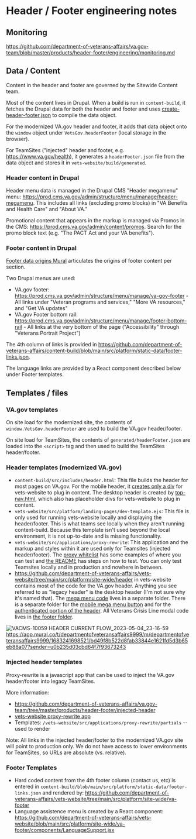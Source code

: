 # Header / Footer engineering notes

## Monitoring
https://github.com/department-of-veterans-affairs/va.gov-team/blob/master/products/header-footer/engineering/monitoring.md

## Data / Content

Content in the header and footer are governed by the Sitewide Content team.

Most of the content lives in Drupal. When a build is run in `content-build`, it fetches the Drupal data for both the header and footer and uses [create-header-footer.json](https://github.com/department-of-veterans-affairs/content-build/blob/main/src/site/stages/build/plugins/create-header-footer.js) to compile the data object.

For the modernized VA.gov header and footer, it adds that data object onto the `window` object under `VetsGov.headerFooter` (local storage in the browser).

For TeamSites ("injected" header and footer, e.g. https://www.va.gov/health), it generates a `headerFooter.json` file from the data object and stores it in `vets-website/build/generated`.

### Header content in Drupal
Header menu data is managed in the Drupal CMS "Header megamenu" menu: https://prod.cms.va.gov/admin/structure/menu/manage/header-megamenu. This includes all links (excluding promo blocks) in "VA Benefits and Health Care" and "About VA."

Promotional content that appears in the markup is managed via Promos in the CMS: https://prod.cms.va.gov/admin/content/promos. Search for the promo block text (e.g. "The PACT Act and your VA benefits").

### Footer content in Drupal
[Footer data origins Mural](https://app.mural.co/invitation/mural/vagov6717/1668126089949?sender=u907f83e01e35bb04de6f8139&key=dd1afd5d-3cd7-4d0c-9aff-26e3308b2ec3) articulates the origins of footer content per section. 

Two Drupal menus are used: 
* VA.gov footer: https://prod.cms.va.gov/admin/structure/menu/manage/va-gov-footer - All links under "Veteran programs and services," "More VA resources," and "Get VA updates"
* VA.gov Footer bottom rail: https://prod.cms.va.gov/admin/structure/menu/manage/footer-bottom-rail - All links at the very bottom of the page ("Accessibility" through "Veterans Portrait Project")

The 4th column of links is provided in https://github.com/department-of-veterans-affairs/content-build/blob/main/src/platform/static-data/footer-links.json.

The language links are provided by a React component described below under Footer templates.

## Templates / files

### VA.gov templates
On site load for the modernized site, the contents of `window.VetsGov.headerFooter` are used to build the VA.gov header/footer.

On site load for TeamSites, the contents of `generated/headerFooter.json` are loaded into the `<script>` tag and then used to build the TeamSites header/footer.

### Header templates (modernized VA.gov)
* `content-build/src/includes/header.html`: This file builds the header for most pages on VA.gov. For the mobile header, it [creates only a div](https://github.com/department-of-veterans-affairs/content-build/blob/38664d61d1d99b19e818547a687766eaae47a6c8/src/site/includes/header.html#L168) for vets-website to plug in content. The desktop header is created by [top-nav.html](https://github.com/department-of-veterans-affairs/content-build/blob/main/src/site/includes/top-nav.html), which also has placeholder divs for vets-website to plug in content.
* `vets-website/src/platform/landing-pages/dev-template.ejs`: This file is only used for running vets-website locally and displaying the header/footer. This is what teams see locally when they aren't running content-build. Because this template isn't used beyond the local environment, it is not up-to-date and is missing functionality.
* `vets-website/src/applications/proxy-rewrite`: This application and the markup and styles within it are used only for Teamsites (injected header/footer). The [proxy whitelist](https://github.com/department-of-veterans-affairs/vets-website/blob/main/src/applications/proxy-rewrite/proxy-rewrite-whitelist.json) has some examples of where you can test and [the README](https://github.com/department-of-veterans-affairs/vets-website/tree/main/src/applications/proxy-rewrite) has steps on how to test. You can only test Teamsites locally and in production and nowhere in between.
* https://github.com/department-of-veterans-affairs/vets-website/tree/main/src/platform/site-wide/header in vets-website contains most of the code for the VA.gov header. Anything you see referred to as "legacy header" is the desktop header (I'm not sure why it's named that). The [mega menu code](https://github.com/department-of-veterans-affairs/vets-website/tree/main/src/platform/site-wide/mega-menu) lives in a separate folder. There is a separate folder for the [mobile mega menu button](https://github.com/department-of-veterans-affairs/vets-website/tree/main/src/platform/site-wide/mobile-menu-button) and for the [authenticated portion of the header](https://github.com/department-of-veterans-affairs/vets-website/tree/main/src/platform/site-wide/user-nav). All Veterans Crisis Line modal code lives in [the footer folder](https://github.com/department-of-veterans-affairs/vets-website/tree/main/src/platform/site-wide/va-footer).

![VACMS-10059 HEADER CURRENT FLOW_2023-05-04_23-16-59](https://user-images.githubusercontent.com/85581471/236350123-83aa5884-66f3-4688-bb04-7fa75da545af.png)
https://app.mural.co/t/departmentofveteransaffairs9999/m/departmentofveteransaffairs9999/1683241698521/bd49f8b522d8fab33844e1621fd5d3b65eb88a07?sender=u0b235d03cbd64f7f93673243

### Injected header templates
Proxy-rewrite is a javascript app that can be used to inject the VA.gov header/footer into legacy TeamSites. 

More information: 
* https://github.com/department-of-veterans-affairs/va.gov-team/tree/master/products/header-footer/injected-header
* [vets-website proxy-rewrite app](https://github.com/department-of-veterans-affairs/vets-website/blob/main/src/applications/proxy-rewrite/README.md)
* Templates: `/vets-website/src/applications/proxy-rewrite/partials` -- used to render

Note: All links in the injected header/footer to the modernized VA.gov site will point to production only. We do not have access to lower environments for TeamSites, so URLs are absolute (vs. relative).

### Footer Templates
* Hard coded content from the 4th footer column (contact us, etc) is entered in `content-build/blob/main/src/platform/static-data/footer-links.json` and rendered by:
https://github.com/department-of-veterans-affairs/vets-website/tree/main/src/platform/site-wide/va-footer
* Language assistence menu is created by a React component: https://github.com/department-of-veterans-affairs/vets-website/blob/main/src/platform/site-wide/va-footer/components/LanguageSupport.jsx
